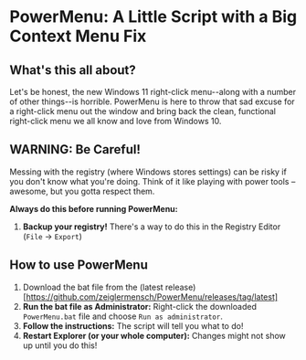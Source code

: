 # PowerMenu: A Little Script with a Big Context Menu Fix

## What's this all about?

Let's be honest, the new Windows 11 right-click menu--along with a number of other things--is horrible. PowerMenu is here to throw that sad excuse for a right-click menu out the window and bring back the clean, functional right-click menu we all know and love from Windows 10.

## WARNING: Be Careful! 

Messing with the registry (where Windows stores settings) can be risky if you don't know what you're doing. Think of it like playing with power tools – awesome, but you gotta respect them.

**Always do this before running PowerMenu:**

1. **Backup your registry!**  There's a way to do this in the Registry Editor (`File` -> `Export`)

## How to use PowerMenu

1. Download the bat file from the (latest release)[https://github.com/zeiglermensch/PowerMenu/releases/tag/latest]
3. **Run the bat file as Administrator:** Right-click the downloaded `PowerMenu.bat` file and choose `Run as administrator`.
4. **Follow the instructions:** The script will tell you what to do!
5. **Restart Explorer (or your whole computer):** Changes might not show up until you do this!
